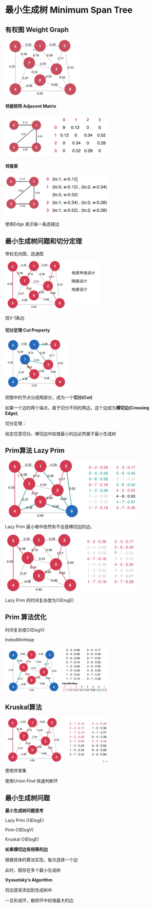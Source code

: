 # 最小生成树 Minimum Span Tree

## 有权图 Weight Graph

<img src="img/image-20191015113148395.png" alt="image-20191015113148395" style="zoom:33%;" />

#### 邻接矩阵 Adjacent Matrix

<img src="img/image-20191015113222554.png" alt="image-20191015113222554" style="zoom:33%;" />

#### 邻接表

<img src="img/image-20191015113341451.png" alt="image-20191015113341451" style="zoom:33%;" />

使用Edge 表示每一条连接边

##  最小生成树问题和切分定理

带权无向图、连通图

<img src="img/image-20191015212607027.png" alt="image-20191015212607027" style="zoom:33%;" />

找V-1条边

#### 切分定理 Cut Property

<img src="img/image-20191015213744954.png" alt="image-20191015213744954" style="zoom:33%;" />

把图中的节点分成两部分，成为一个**切分(Cut)**

如果一个边的两个端点，属于切分不同的两边，这个边成为**横切边(Crossing Edge)**;

切分定理：

给定任意切分，横切边中权值最小的边必然属于最小生成树

## Prim算法  Lazy Prim

<img src="img/image-20191015214638291.png" alt="image-20191015214638291" style="zoom: 50%;" />

Lazy Prim 最小堆中依然有不会是横切边的边。

<img src="img/image-20191015214824240.png" alt="image-20191015214824240" style="zoom:50%;" />

Lazy Prim 的时间复杂度为O(ElogE)

## Prim 算法优化

时间复杂度O(ElogV)

IndexMinHeap

<img src="img/image-20191016094726969.png" alt="image-20191016094726969" style="zoom: 33%;" />

## Kruskal算法

<img src="img/image-20191016095545223.png" alt="image-20191016095545223" style="zoom: 33%;" />

使用并查集 

使用Union Find 快速判断环

## 最小生成树问题

**最小生成树问题思考**

Lazy Prim  O(ElogE)

Prim        O(ElogV)

Kruskal      O(ElogE)

**如果横切边有相等的边**

根据具体的算法实现，每次选择一个边

此时，图存在多个最小生成树



**Vyssotsky’s Algorithm**

将边逐渐添加到生成树中

一旦形成环，删除环中权值最大的边